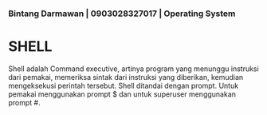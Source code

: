 ### Bintang Darmawan | 0903028327017 | Operating System

# SHELL

Shell adalah Command executive, artinya program yang menunggu instruksi dari pemakai,
memeriksa sintak dari instruksi yang diberikan, kemudian mengeksekusi perintah tersebut.
Shell ditandai dengan prompt. Untuk pemakai menggunakan prompt $ dan untuk superuser
menggunakan prompt #.
